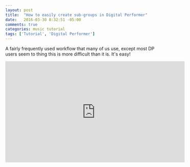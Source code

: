 ```yaml
---
layout: post
title:  "How to easily create sub-groups in Digital Performer"
date:   2016-03-30 8:32:51 -05:00
comments: true
categories: music tutorial
tags: ['Tutorial', 'Digital Performer']
---
```


A fairly frequently used workflow that many of us use, except most DP users seem to thing this is more difficult than it is. It's easy!

<iframe width="560" height="315" src="https://www.youtube.com/embed/xD_LB_B-BDs" frameborder="0" allowfullscreen></iframe>